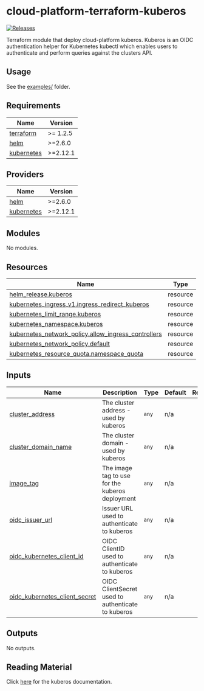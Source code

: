 # cloud-platform-terraform-kuberos

<a href="https://github.com/ministryofjustice/cloud-platform-terraform-kuberos/releases">
  <img src="https://img.shields.io/github/release/ministryofjustice/cloud-platform-terraform-kuberos/all.svg" alt="Releases" />
</a>

Terraform module that deploy cloud-platform kuberos. Kuberos is an OIDC authentication helper for Kubernetes kubectl which enables users to authenticate and perform queries against the clusters API. 

## Usage

See the [examples/](examples/) folder.

<!--- BEGIN_TF_DOCS --->
## Requirements

| Name | Version |
|------|---------|
| <a name="requirement_terraform"></a> [terraform](#requirement\_terraform) | >= 1.2.5 |
| <a name="requirement_helm"></a> [helm](#requirement\_helm) | >=2.6.0 |
| <a name="requirement_kubernetes"></a> [kubernetes](#requirement\_kubernetes) | >=2.12.1 |

## Providers

| Name | Version |
|------|---------|
| <a name="provider_helm"></a> [helm](#provider\_helm) | >=2.6.0 |
| <a name="provider_kubernetes"></a> [kubernetes](#provider\_kubernetes) | >=2.12.1 |

## Modules

No modules.

## Resources

| Name | Type |
|------|------|
| [helm_release.kuberos](https://registry.terraform.io/providers/hashicorp/helm/latest/docs/resources/release) | resource |
| [kubernetes_ingress_v1.ingress_redirect_kuberos](https://registry.terraform.io/providers/hashicorp/kubernetes/latest/docs/resources/ingress_v1) | resource |
| [kubernetes_limit_range.kuberos](https://registry.terraform.io/providers/hashicorp/kubernetes/latest/docs/resources/limit_range) | resource |
| [kubernetes_namespace.kuberos](https://registry.terraform.io/providers/hashicorp/kubernetes/latest/docs/resources/namespace) | resource |
| [kubernetes_network_policy.allow_ingress_controllers](https://registry.terraform.io/providers/hashicorp/kubernetes/latest/docs/resources/network_policy) | resource |
| [kubernetes_network_policy.default](https://registry.terraform.io/providers/hashicorp/kubernetes/latest/docs/resources/network_policy) | resource |
| [kubernetes_resource_quota.namespace_quota](https://registry.terraform.io/providers/hashicorp/kubernetes/latest/docs/resources/resource_quota) | resource |

## Inputs

| Name | Description | Type | Default | Required |
|------|-------------|------|---------|:--------:|
| <a name="input_cluster_address"></a> [cluster\_address](#input\_cluster\_address) | The cluster address - used by kuberos | `any` | n/a | yes |
| <a name="input_cluster_domain_name"></a> [cluster\_domain\_name](#input\_cluster\_domain\_name) | The cluster domain - used by kuberos | `any` | n/a | yes |
| <a name="input_image_tag"></a> [image\_tag](#input\_image\_tag) | The image tag to use for the kuberos deployment | `any` | n/a | yes |
| <a name="input_oidc_issuer_url"></a> [oidc\_issuer\_url](#input\_oidc\_issuer\_url) | Issuer URL used to authenticate to kuberos | `any` | n/a | yes |
| <a name="input_oidc_kubernetes_client_id"></a> [oidc\_kubernetes\_client\_id](#input\_oidc\_kubernetes\_client\_id) | OIDC ClientID used to authenticate to kuberos | `any` | n/a | yes |
| <a name="input_oidc_kubernetes_client_secret"></a> [oidc\_kubernetes\_client\_secret](#input\_oidc\_kubernetes\_client\_secret) | OIDC ClientSecret used to authenticate to kuberos | `any` | n/a | yes |

## Outputs

No outputs.

<!--- END_TF_DOCS --->

## Reading Material

Click [here](https://github.com/helm/charts/tree/master/stable/kuberos#configuration) for the kuberos documentation.